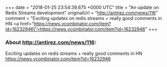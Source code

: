 +++
date = "2018-01-25 23:54:39.675 +0000 UTC"
title = "An update on Redis Streams development"
originalUrl = "http://antirez.com/news/116"
comment = "Exciting updates on redis streams + really good comments in HN <a href=\"https://news.ycombinator.com/item?id=16232946\">https://news.ycombinator.com/item?id=16232946</a>"
+++

### About http://antirez.com/news/116:

Exciting updates on redis streams + really good comments in HN <a href="https://news.ycombinator.com/item?id=16232946">https://news.ycombinator.com/item?id=16232946</a>
